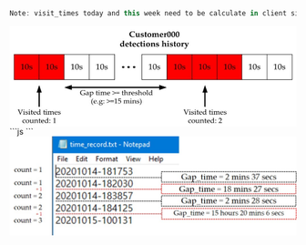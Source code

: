 
```js
Note: visit_times today and this week need to be calculate in client side, based on visit_gap_time and retrieved timestamps from specific days

```

<img src="visit_times_count_1.jpg" alt="Visit times counting concept" style="width:600px;" class="center">
<head>
<meta name="viewport" content="width=device-width, initial-scale=1">
<style>
img {
  display: block;
  margin-left: auto;
  margin-right: auto;
}
</style>
</head>
```js
```

<img src="visit_times_count_2.jpg" alt="Visit times counting concept" style="width:600px;" class="center">
<head>
<meta name="viewport" content="width=device-width, initial-scale=1">
<style>
img {
  display: block;
  margin-left: auto;
  margin-right: auto;
}
</style>
</head>

```js

